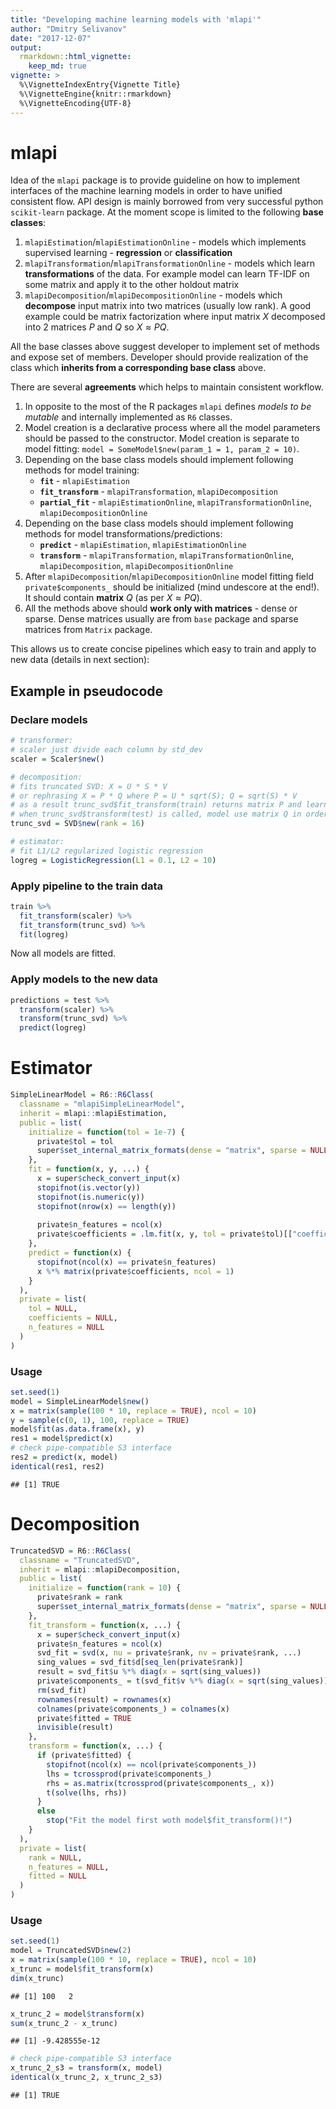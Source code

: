 ```yaml
---
title: "Developing machine learning models with 'mlapi'"
author: "Dmitry Selivanov"
date: "2017-12-07"
output: 
  rmarkdown::html_vignette:
    keep_md: true
vignette: >
  %\VignetteIndexEntry{Vignette Title}
  %\VignetteEngine{knitr::rmarkdown}
  %\VignetteEncoding{UTF-8}
---
```


# mlapi

Idea of the `mlapi` package is to provide guideline on how to implement interfaces of the machine learning models in order to have unified consistent flow. API design is mainly borrowed from very successful python `scikit-learn` package. At the moment scope is limited to the following **base classes**:

1. `mlapiEstimation`/`mlapiEstimationOnline` - models which implements supervised learning - **regression** or **classification**
1. `mlapiTransformation`/`mlapiTransformationOnline` - models which learn **transformations** of the data. For example model can learn TF-IDF on some matrix and apply it to the other holdout matrix
1. `mlapiDecomposition`/`mlapiDecompositionOnline` - models which **decompose** input matrix into two matrices (usually low rank). A good example could be matrix factorization where input matrix $X$ decomposed into 2 matrices $P$ and $Q$ so $X \approx P Q$.

All the base classes above suggest developer to implement set of methods and expose set of members. Developer should provide realization of the class which **inherits from a corresponding base class** above.

There are several **agreements** which helps to maintain consistent workflow.

1. In opposite to the most of the R packages `mlapi` defines *models to be mutable* and internally implemented as `R6` classes.
1. Model creation is a declarative process where all the model parameters should be passed to the constructor. Model creation is separate to model fitting: `model = SomeModel$new(param_1 = 1, param_2 = 10)`.
1. Depending on the base class models should implement following methods for model training:
    * **`fit`** - `mlapiEstimation`
    * **`fit_transform`** - `mlapiTransformation`, `mlapiDecomposition`
    * **`partial_fit`** - `mlapiEstimationOnline`, `mlapiTransformationOnline`, `mlapiDecompositionOnline`
1. Depending on the base class models should implement following methods for model transformations/predictions:  
    * **`predict`** - `mlapiEstimation`, `mlapiEstimationOnline`
    * **`transform`** - `mlapiTransformation`, `mlapiTransformationOnline`, `mlapiDecomposition`, `mlapiDecompositionOnline`
1. After `mlapiDecomposition`/`mlapiDecompositionOnline` model fitting field `private$components_` should be initialized (mind undescore at the end!). It should contain **matrix** $Q$ (as per $X \approx P Q$). 
1. All the methods above should **work only with matrices** - dense or sparse. Dense matrices usually are from `base` package and sparse matrices from `Matrix` package.


This allows us to create concise pipelines which easy to train and apply to new data (details in next section):

## Example in pseudocode

### Declare models


```r
# transformer:
# scaler just divide each column by std_dev
scaler = Scaler$new()

# decomposition:
# fits truncated SVD: X = U * S * V 
# or rephrasing X = P * Q where P = U * sqrt(S); Q = sqrt(S) * V
# as a result trunc_svd$fit_transform(train) returns matrix P and learns matrix Q (stores inside model)
# when trunc_svd$transform(test) is called, model use matrix Q in order to find matrix P for `test` data
trunc_svd = SVD$new(rank = 16)

# estimator:
# fit L1/L2 regularized logistic regression
logreg = LogisticRegression(L1 = 0.1, L2 = 10)
```

### Apply pipeline to the train data

```r
train %>% 
  fit_transform(scaler) %>% 
  fit_transform(trunc_svd) %>% 
  fit(logreg)
```
Now all models are fitted.

### Apply models to the new data


```r
predictions = test %>% 
  transform(scaler) %>% 
  transform(trunc_svd) %>% 
  predict(logreg)
```

# Estimator


```r
SimpleLinearModel = R6::R6Class(
  classname = "mlapiSimpleLinearModel", 
  inherit = mlapi::mlapiEstimation, 
  public = list(
    initialize = function(tol = 1e-7) {
      private$tol = tol
      super$set_internal_matrix_formats(dense = "matrix", sparse = NULL)
    },
    fit = function(x, y, ...) {
      x = super$check_convert_input(x)
      stopifnot(is.vector(y))
      stopifnot(is.numeric(y))
      stopifnot(nrow(x) == length(y))
      
      private$n_features = ncol(x)
      private$coefficients = .lm.fit(x, y, tol = private$tol)[["coefficients"]]
    },
    predict = function(x) {
      stopifnot(ncol(x) == private$n_features)
      x %*% matrix(private$coefficients, ncol = 1)
    }
  ),
  private = list(
    tol = NULL,
    coefficients = NULL,
    n_features = NULL
  )
)
```

### Usage

```r
set.seed(1)
model = SimpleLinearModel$new()
x = matrix(sample(100 * 10, replace = TRUE), ncol = 10)
y = sample(c(0, 1), 100, replace = TRUE)
model$fit(as.data.frame(x), y)
res1 = model$predict(x)
# check pipe-compatible S3 interface
res2 = predict(x, model)
identical(res1, res2)
```

```
## [1] TRUE
```


# Decomposition


```r
TruncatedSVD = R6::R6Class(
  classname = "TruncatedSVD", 
  inherit = mlapi::mlapiDecomposition, 
  public = list(
    initialize = function(rank = 10) {
      private$rank = rank
      super$set_internal_matrix_formats(dense = "matrix", sparse = NULL)
    },
    fit_transform = function(x, ...) {
      x = super$check_convert_input(x)
      private$n_features = ncol(x)
      svd_fit = svd(x, nu = private$rank, nv = private$rank, ...)
      sing_values = svd_fit$d[seq_len(private$rank)]
      result = svd_fit$u %*% diag(x = sqrt(sing_values))
      private$components_ = t(svd_fit$v %*% diag(x = sqrt(sing_values)))
      rm(svd_fit)
      rownames(result) = rownames(x)
      colnames(private$components_) = colnames(x)
      private$fitted = TRUE
      invisible(result)
    },
    transform = function(x, ...) {
      if (private$fitted) {
        stopifnot(ncol(x) == ncol(private$components_))
        lhs = tcrossprod(private$components_)
        rhs = as.matrix(tcrossprod(private$components_, x))
        t(solve(lhs, rhs))
      }
      else
        stop("Fit the model first woth model$fit_transform()!")
    }
  ),
  private = list(
    rank = NULL, 
    n_features = NULL, 
    fitted = NULL
  )
)
```

### Usage

```r
set.seed(1)
model = TruncatedSVD$new(2)
x = matrix(sample(100 * 10, replace = TRUE), ncol = 10)
x_trunc = model$fit_transform(x)
dim(x_trunc)
```

```
## [1] 100   2
```

```r
x_trunc_2 = model$transform(x)
sum(x_trunc_2 - x_trunc)
```

```
## [1] -9.428555e-12
```

```r
# check pipe-compatible S3 interface
x_trunc_2_s3 = transform(x, model)
identical(x_trunc_2, x_trunc_2_s3)
```

```
## [1] TRUE
```

